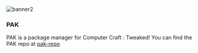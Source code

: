 ![banner2](https://github.com/user-attachments/assets/af83671f-33ce-4c49-9107-9d09f42fb3f0)

### PAK
PAK is a package manager for Computer Craft : Tweaked!
You can find the PAK repo at [pak-repo](https://github.com/CodingInMyDream/pak-repo)
